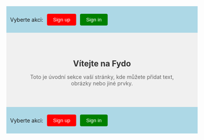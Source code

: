 <!DOCTYPE html>
<html lang="en">
<head>
  <meta charset="UTF-8">
  <title>Fydo</title>
  <style>
    .header {
      height: 50px;
      display: flex;
      background: lightblue;
      padding: 10px;
      align-items: center;
      gap: 10px;
    }
    .black {
      background: lightblue;
      color: white;
    }
    <!DOCTYPE html>
<html lang="cs">
<head>
  <meta charset="UTF-8">
  <title>Fydo</title>
  <style>
    body {
      margin: 0;
      font-family: sans-serif;
    }

    .header {
      height: 70px;
      background: lightblue;
      display: flex;
      justify-content: center; /* Horizontální zarovnání */
      align-items: center;     /* Vertikální zarovnání */
      gap: 10px;
    }

    .header button {
      padding: 8px 16px;
      border: none;
      border-radius: 4px;
      cursor: pointer;
    }

    .content {
      text-align: center; /* Zarovnání textu na střed */
      padding: 40px;
      background: #f0f0f0;
    }

    .content h2 {
      color: #333;
      margin-bottom: 10px;
    }

    .content p {
      color: #666;
    }
  </style>
</head>
<body>

  <!-- Zarovnaná hlavička -->
  <section class="header">
    <span>Vyberte akci:</span>
    <button style="background-color:red; color: white;">Sign up</button>
    <button style="background-color:green; color: white;">Sign in</button>
  </section>

  <!-- Zarovnaný obsah -->
  <section class="content">
    <h2>Vítejte na Fydo</h2>
    <p>Toto je úvodní sekce vaší stránky, kde můžete přidat text, obrázky nebo jiné prvky.</p>
  </section>

</body>
</html>

    
    
 
    
    
    
    
 </style> 
</head>
<body>

 

  <section class="header">
    <span>Vyberte akci:</span> <!-- Text před tlačítky -->
    <button style="background-color:red; color: white;">Sign up</button>
    <button style="background-color:green; color: white;">Sign in</button>
  </section>
  

</body>
</html>
